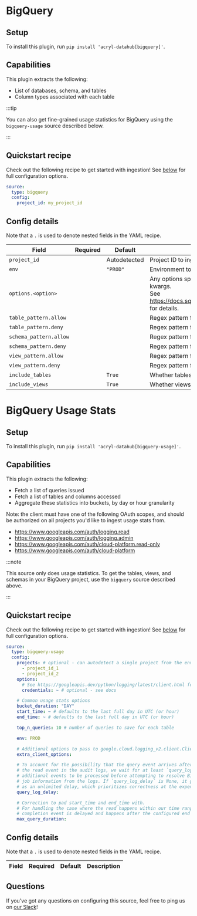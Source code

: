 # BigQuery

## Setup

To install this plugin, run `pip install 'acryl-datahub[bigquery]'`.

## Capabilities

This plugin extracts the following:

- List of databases, schema, and tables
- Column types associated with each table

:::tip

You can also get fine-grained usage statistics for BigQuery using the `bigquery-usage` source described below.

:::

## Quickstart recipe

Check out the following recipe to get started with ingestion! See [below](#config-details) for full configuration options.

```yml
source:
  type: bigquery
  config:
    project_id: my_project_id
```

## Config details

Note that a `.` is used to denote nested fields in the YAML recipe.

| Field                  | Required | Default      | Description                                                                                                                                                                             |
| ---------------------- | -------- | ------------ | --------------------------------------------------------------------------------------------------------------------------------------------------------------------------------------- |
| `project_id`           |          | Autodetected | Project ID to ingest from. If not specified, will infer from environment.                                                                                                               |
| `env`                  |          | `"PROD"`     | Environment to use in namespace when constructing URNs.                                                                                                                                 |
| `options.<option>`     |          |              | Any options specified here will be passed to SQLAlchemy's `create_engine` as kwargs.<br />See https://docs.sqlalchemy.org/en/14/core/engines.html#sqlalchemy.create_engine for details. |
| `table_pattern.allow`  |          |              | Regex pattern for tables to include in ingestion.                                                                                                                                       |
| `table_pattern.deny`   |          |              | Regex pattern for tables to exclude from ingestion.                                                                                                                                     |
| `schema_pattern.allow` |          |              | Regex pattern for schemas to include in ingestion.                                                                                                                                      |
| `schema_pattern.deny`  |          |              | Regex pattern for schemas to exclude from ingestion.                                                                                                                                    |
| `view_pattern.allow`   |          |              | Regex pattern for views to include in ingestion.                                                                                                                                        |
| `view_pattern.deny`    |          |              | Regex pattern for views to exclude from ingestion.                                                                                                                                      |
| `include_tables`       |          | `True`       | Whether tables should be ingested.                                                                                                                                                      |
| `include_views`        |          | `True`       | Whether views should be ingested.                                                                                                                                                       |

# BigQuery Usage Stats

## Setup

To install this plugin, run `pip install 'acryl-datahub[bigquery-usage]'`.

## Capabilities

This plugin extracts the following:

- Fetch a list of queries issued
- Fetch a list of tables and columns accessed
- Aggregate these statistics into buckets, by day or hour granularity

Note: the client must have one of the following OAuth scopes, and should be authorized on all projects you'd like to ingest usage stats from.

- https://www.googleapis.com/auth/logging.read
- https://www.googleapis.com/auth/logging.admin
- https://www.googleapis.com/auth/cloud-platform.read-only
- https://www.googleapis.com/auth/cloud-platform

:::note

This source only does usage statistics. To get the tables, views, and schemas in your BigQuery project, use the `bigquery` source described above.

:::

## Quickstart recipe

Check out the following recipe to get started with ingestion! See [below](#config-details) for full configuration options.

```yml
source:
  type: bigquery-usage
  config:
    projects: # optional - can autodetect a single project from the environment
      - project_id_1
      - project_id_2
    options:
      # See https://googleapis.dev/python/logging/latest/client.html for details.
      credentials: ~ # optional - see docs

    # Common usage stats options
    bucket_duration: "DAY"
    start_time: ~ # defaults to the last full day in UTC (or hour)
    end_time: ~ # defaults to the last full day in UTC (or hour)

    top_n_queries: 10 # number of queries to save for each table

    env: PROD

    # Additional options to pass to google.cloud.logging_v2.client.Client
    extra_client_options:

    # To account for the possibility that the query event arrives after
    # the read event in the audit logs, we wait for at least `query_log_delay`
    # additional events to be processed before attempting to resolve BigQuery
    # job information from the logs. If `query_log_delay` is None, it gets treated
    # as an unlimited delay, which prioritizes correctness at the expense of memory usage.
    query_log_delay:

    # Correction to pad start_time and end_time with.
    # For handling the case where the read happens within our time range but the query
    # completion event is delayed and happens after the configured end time.
    max_query_duration:
```

## Config details

Note that a `.` is used to denote nested fields in the YAML recipe.

| Field | Required | Default | Description |
| ----- | -------- | ------- | ----------- |

## Questions

If you've got any questions on configuring this source, feel free to ping us on [our Slack](https://slack.datahubproject.io/)!

